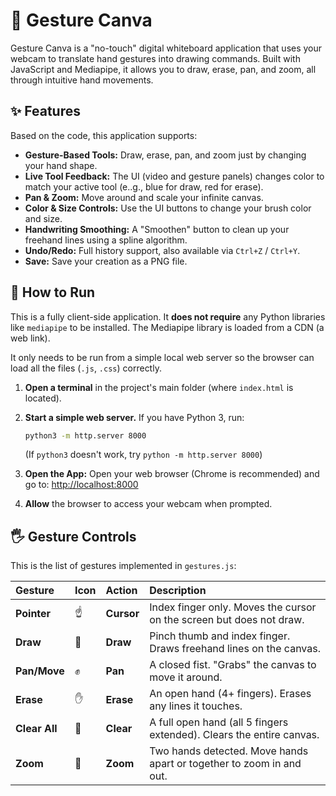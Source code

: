 # 🎨 Gesture Canva

Gesture Canva is a "no-touch" digital whiteboard application that uses your webcam to translate hand gestures into drawing commands. Built with JavaScript and Mediapipe, it allows you to draw, erase, pan, and zoom, all through intuitive hand movements.

## ✨ Features

Based on the code, this application supports:

* **Gesture-Based Tools:** Draw, erase, pan, and zoom just by changing your hand shape.
* **Live Tool Feedback:** The UI (video and gesture panels) changes color to match your active tool (e..g., blue for draw, red for erase).
* **Pan & Zoom:** Move around and scale your infinite canvas.
* **Color & Size Controls:** Use the UI buttons to change your brush color and size.
* **Handwriting Smoothing:** A "Smoothen" button to clean up your freehand lines using a spline algorithm.
* **Undo/Redo:** Full history support, also available via `Ctrl+Z` / `Ctrl+Y`.
* **Save:** Save your creation as a PNG file.

## 🚀 How to Run

This is a fully client-side application. It **does not require** any Python libraries like `mediapipe` to be installed. The Mediapipe library is loaded from a CDN (a web link).

It only needs to be run from a simple local web server so the browser can load all the files (`.js`, `.css`) correctly.

1.  **Open a terminal** in the project's main folder (where `index.html` is located).

2.  **Start a simple web server.** If you have Python 3, run:
    ```bash
    python3 -m http.server 8000
    ```
    (If `python3` doesn't work, try `python -m http.server 8000`)

3.  **Open the App:**
    Open your web browser (Chrome is recommended) and go to:
    [http://localhost:8000](http://localhost:8000)

4.  **Allow** the browser to access your webcam when prompted.

## 🖐️ Gesture Controls

This is the list of gestures implemented in `gestures.js`:

| Gesture | Icon | Action | Description |
| :--- | :--- | :--- | :--- |
| **Pointer** | ☝️ | **Cursor** | Index finger only. Moves the cursor on the screen but does not draw. |
| **Draw** | 🤏 | **Draw** | Pinch thumb and index finger. Draws freehand lines on the canvas. |
| **Pan/Move** | ✊ | **Pan** | A closed fist. "Grabs" the canvas to move it around. |
| **Erase** | ✋ | **Erase** | An open hand (4+ fingers). Erases any lines it touches. |
| **Clear All** | 🤚 | **Clear** | A full open hand (all 5 fingers extended). Clears the entire canvas. |
| **Zoom** | 🙌 | **Zoom** | Two hands detected. Move hands apart or together to zoom in and out. |
